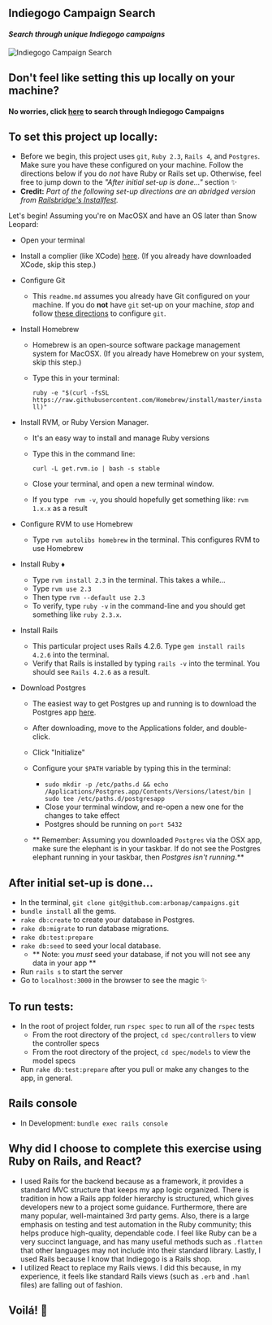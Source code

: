 ## Indiegogo Campaign Search
#### _Search through unique Indiegogo campaigns_
![Indiegogo Campaign Search](./indiegogo-searc.gif)

## Don't feel like setting this up locally on your machine?
#### No worries, click [here](https://obscure-waters-39090.herokuapp.com/) to search through Indiegogo Campaigns
## To set this project up locally:

- Before we begin, this project uses `git`, `Ruby 2.3`, `Rails 4`, and `Postgres`.
Make sure you have these configured on your machine. Follow the directions below if you do _not_ have Ruby or Rails set up. Otherwise, feel free to jump down to the _"After initial set-up is done..."_ section ✨
- **Credit:** _Part of the following set-up directions are an abridged version from [Railsbridge's Installfest](http://installfest.railsbridge.org/installfest/macintosh)._

Let's begin!
Assuming you're on MacOSX and have an OS later than Snow Leopard:
- Open your terminal
- Install a complier (like XCode) [here](http://installfest.railsbridge.org/installfest/install_xcode). (If you already have downloaded XCode, skip this step.)
- Configure Git
  - This `readme.md` assumes you already have Git configured on your machine.
  If you do **not** have `git` set-up on your machine, _stop_ and follow [these directions](http://installfest.railsbridge.org/installfest/configure_git) to configure `git`.
- Install Homebrew
  - Homebrew is an open-source software package management system for MacOSX. (If you already have Homebrew on your system, skip this step.)
  - Type this in your terminal:

     ``` ruby -e "$(curl -fsSL https://raw.githubusercontent.com/Homebrew/install/master/install)" ```
- Install RVM, or Ruby Version Manager.
  - It's an easy way to install and manage Ruby versions
  - Type this in the command line:

    ``` curl -L get.rvm.io | bash -s stable ```
  - Close your terminal, and open a new terminal window.
  - If you type ` rvm -v`, you should hopefully get something like: `rvm 1.x.x` as a result

- Configure RVM to use Homebrew
  - Type `rvm autolibs homebrew` in the terminal. This configures RVM to use Homebrew

- Install Ruby ♦️
  - Type `rvm install 2.3` in the terminal. This takes a while...
  - Type ` rvm use 2.3 `
  - Then type `rvm --default use 2.3 `
  - To verify, type `ruby -v` in the command-line and you should get something like `ruby 2.3.x`.

- Install Rails
  - This particular project uses Rails 4.2.6. Type `gem install rails 4.2.6` into the terminal.
  - Verify that Rails is installed by typing `rails -v` into the terminal. You should see `Rails 4.2.6` as a result.
- Download Postgres
  - The easiest way to get Postgres up and running is to download the Postgres app [here](https://postgresapp.com/).
  - After downloading, move to the Applications folder, and double-click.
  - Click "Initialize"
  - Configure your `$PATH` variable by typing this in the terminal:
    - `sudo mkdir -p /etc/paths.d &&
echo /Applications/Postgres.app/Contents/Versions/latest/bin | sudo tee /etc/paths.d/postgresapp`
    - Close your terminal window, and re-open a new one for the changes to take effect
    - Postgres should be running on `port 5432`

  - ** Remember: Assuming you downloaded `Postgres` via the  OSX app, make sure the
elephant is in your taskbar. If do not see the Postgres elephant running in your taskbar, then _Postgres isn't running_.**



## After initial set-up is done...
-  In the terminal, `git clone git@github.com:arbonap/campaigns.git`
- `bundle install` all the gems.
- `rake db:create` to create your database in Postgres.
- `rake db:migrate` to run database migrations.
- `rake db:test:prepare`
- `rake db:seed` to seed your local database.
  - ** Note: you _must_ seed your database, if not you will not see any data in your app **
- Run `rails s` to start the server
- Go to `localhost:3000` in the browser to see the magic ✨

## To run tests:
- In the root of project folder, run `rspec spec` to run all of the `rspec` tests
  - From the root directory of the project, `cd spec/controllers` to view the controller specs
  - From the root directory of the project, `cd spec/models` to view the model specs
- Run `rake db:test:prepare` after you pull or make any changes to the app, in general.

## Rails console

- In Development: `bundle exec rails console`

## Why did I choose to complete this exercise using Ruby on Rails, and React?
- I used Rails for the backend because as a framework, it provides a standard MVC structure that keeps my app logic organized. There is tradition in how a Rails app folder hierarchy is structured, which gives developers new to a project some guidance. Furthermore, there are many popular, well-maintained 3rd party gems. Also, there is a large emphasis on testing and test automation in the Ruby community; this helps produce high-quality, dependable code. I feel like Ruby can be a very succinct language, and has many useful methods such as `.flatten` that other languages may not include into their standard library. Lastly, I used Rails because I know that Indiegogo is a Rails shop.
- I utilized React to replace my Rails views. I did this because, in my experience, it feels like standard Rails views (such as `.erb` and `.haml` files) are falling out of fashion. 


## Voilá! 🍒
